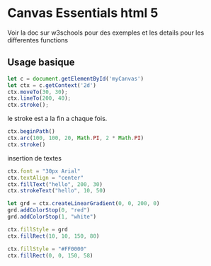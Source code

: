 # Canvas Essentials html 5

Voir la doc sur w3schools pour des exemples et les details pour les differentes functions

## Usage basique

```js
let c = document.getElementById('myCanvas')
let ctx = c.getContext('2d')
ctx.moveTo(30, 30);
ctx.lineTo(200, 40);
ctx.stroke();
```

le stroke est a la fin a chaque fois.

```js
ctx.beginPath()
ctx.arc(100, 100, 20, Math.PI, 2 * Math.PI)
ctx.stroke()
```

insertion de textes

```js
ctx.font = "30px Arial"
ctx.textAlign = "center"
ctx.fillText("hello", 200, 30)
ctx.strokeText("hello", 10, 50)
```

```js
let grd = ctx.createLinearGradient(0, 0, 200, 0)
grd.addColorStop(0, "red")
grd.addColorStop(1, "white")
```

```js
ctx.fillStyle = grd
ctx.fillRect(10, 10, 150, 80)
```

```js
ctx.fillStyle = "#FF0000"
ctx.fillRect(0, 0, 150, 58)
```